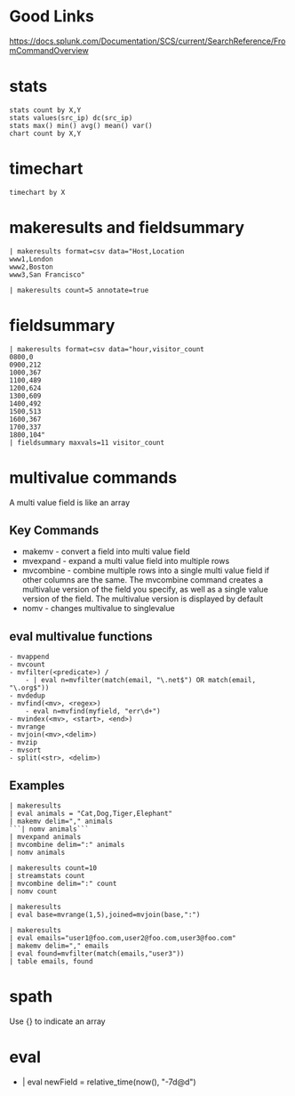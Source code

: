 # Good Links
https://docs.splunk.com/Documentation/SCS/current/SearchReference/FromCommandOverview


# stats
```
stats count by X,Y
stats values(src_ip) dc(src_ip)
stats max() min() avg() mean() var()
chart count by X,Y
```

# timechart 
```spl
timechart by X
```

# makeresults and fieldsummary
```SPL
| makeresults format=csv data="Host,Location
www1,London
www2,Boston
www3,San Francisco"

| makeresults count=5 annotate=true
```

# fieldsummary
```spl
| makeresults format=csv data="hour,visitor_count
0800,0
0900,212
1000,367
1100,489
1200,624
1300,609
1400,492
1500,513
1600,367
1700,337
1800,104"
| fieldsummary maxvals=11 visitor_count
```

# multivalue commands
A multi value field is like an array

## Key Commands
  - makemv - convert a field into multi value field
  - mvexpand - expand a multi value field into multiple rows
  - mvcombine - combine multiple rows into a single multi value field if other columns are the same. The mvcombine command creates a multivalue version of the field you specify, as well as a single value version of the field. The multivalue version is displayed by default
  - nomv - changes multivalue to singlevalue


## eval multivalue functions
    - mvappend
    - mvcount
    - mvfilter(<predicate>) / 
        - | eval n=mvfilter(match(email, "\.net$") OR match(email, "\.org$"))
    - mvdedup
    - mvfind(<mv>, <regex>)
        - eval n=mvfind(myfield, "err\d+")
    - mvindex(<mv>, <start>, <end>)
    - mvrange
    - mvjoin(<mv>,<delim>)
    - mvzip
    - mvsort
    - split(<str>, <delim>)

## Examples

```SPL
| makeresults 
| eval animals = "Cat,Dog,Tiger,Elephant" 
| makemv delim="," animals
```| nomv animals```
| mvexpand animals
| mvcombine delim=":" animals
| nomv animals
```

```SPL
| makeresults count=10
| streamstats count
| mvcombine delim=":" count
| nomv count
```

```SPL
| makeresults
| eval base=mvrange(1,5),joined=mvjoin(base,":")
```

```SPL
| makeresults 
| eval emails="user1@foo.com,user2@foo.com,user3@foo.com"
| makemv delim="," emails
| eval found=mvfilter(match(emails,"user3"))
| table emails, found
```

# spath
Use {} to indicate an array

# eval 

-  | eval newField = relative_time(now(), "-7d@d")
